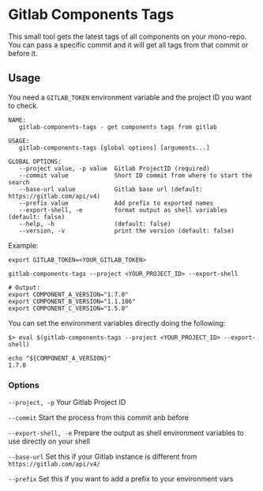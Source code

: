 # Gitlab Components Tags

This small tool gets the latest tags of all components on your mono-repo. You can pass a specific commit and it will
 get all tags from that commit or before it.
 
## Usage

You need a `GITLAB_TOKEN` environment variable and the project ID you want to check.

```
NAME:
   gitlab-components-tags - get components tags from gitlab

USAGE:
   gitlab-components-tags [global options] [arguments...]

GLOBAL OPTIONS:
   --project value, -p value  Gitlab ProjectID (required)
   --commit value             Short ID commit from where to start the search
   --base-url value           Gitlab base url (default: https://gitlab.com/api/v4)
   --prefix value             Add prefix to exported names
   --export-shell, -e         format output as shell variables (default: false)
   --help, -h                 (default: false)
   --version, -v              print the version (default: false)

```

Example:
```
export GITLAB_TOKEN=<YOUR_GITLAB_TOKEN>

gitlab-components-tags --project <YOUR_PROJECT_ID> --export-shell

# Output:
export COMPONENT_A_VERSION="1.7.0"
export COMPONENT_B_VERSION="1.1.106"
export COMPONENT_C_VERSION="1.5.0"
```

You can set the environment variables directly doing the following:

```
$> eval $(gitlab-components-tags --project <YOUR_PROJECT_ID> --export-shell)

echo "${COMPONENT_A_VERSION}"
1.7.0
```

### Options

 `--project, -p` Your Gitlab Project ID

 `--commit` Start the process from this commit anb before
 
 `--export-shell, -e` Prepare the output as shell environment variables to use directly on your shell
 
 `--base-url` Set this if your Gitlab instance is different from `https://gitlab.com/api/v4/`
 
 `--prefix` Set this if you want to add a prefix to your environment vars
